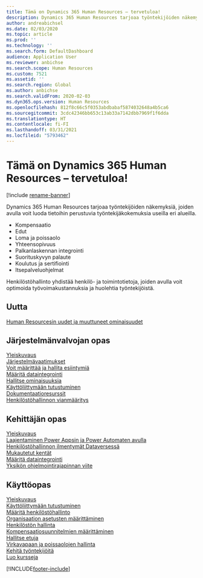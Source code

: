 ```yaml
---
title: Tämä on Dynamics 365 Human Resources – tervetuloa!
description: Dynamics 365 Human Resources tarjoaa työntekijöiden näkemyksiä, joiden avulla voit luoda tietoihin perustuvia työntekijäkokemuksia useilla eri alueilla.
author: andreabichsel
ms.date: 02/03/2020
ms.topic: article
ms.prod: ''
ms.technology: ''
ms.search.form: DefaultDashboard
audience: Application User
ms.reviewer: anbichse
ms.search.scope: Human Resources
ms.custom: 7521
ms.assetid: ''
ms.search.region: Global
ms.author: anbichse
ms.search.validFrom: 2020-02-03
ms.dyn365.ops.version: Human Resources
ms.openlocfilehash: 812f8c66c5f0353abdbabaf5874032648a4b5ca6
ms.sourcegitcommit: 3cdc42346bb653c13ab33a7142dbb7969f1f6dda
ms.translationtype: HT
ms.contentlocale: fi-FI
ms.lasthandoff: 03/31/2021
ms.locfileid: "5793462"
---
```

# <a name="welcome-to-dynamics-365-human-resources"></a>Tämä on Dynamics 365 Human Resources – tervetuloa!

[!include [rename-banner](~/includes/cc-data-platform-banner.md)]

Dynamics 365 Human Resources tarjoaa työntekijöiden näkemyksiä, joiden avulla voit luoda tietoihin perustuvia työntekijäkokemuksia useilla eri alueilla.

- Kompensaatio
- Edut
- Loma ja poissaolo
- Yhteensopivuus
- Palkanlaskennan integrointi
- Suorituskyvyn palaute
- Koulutus ja sertifiointi
- Itsepalveluohjelmat

Henkilöstöhallinto yhdistää henkilö- ja toimintotietoja, joiden avulla voit optimoida työvoimakustannuksia ja huolehtia työntekijöistä.

## <a name="whats-new"></a>Uutta

[Human Resourcesin uudet ja muuttuneet ominaisuudet](hr-admin-whats-new.md)

## <a name="administrator-guide"></a>Järjestelmänvalvojan opas

[Yleiskuvaus](hr-admin-overview.md)</br>
[Järjestelmävaatimukset](hr-admin-system-requirements.md)</br>
[Voit määrittää ja hallita esiintymiä](hr-admin-setup-provision.md)</br>
[Määritä dataintegrointi](hr-admin-integration-choose-technology.md)</br>
[Hallitse ominaisuuksia](hr-admin-manage-features.md)</br>
[Käyttöliittymään tutustuminen](../fin-ops-core/fin-ops/get-started/user-interface-elements.md?toc=/dynamics365/human-resources/toc.json)</br>
[Dokumentaatioresurssit](../fin-ops-core/fin-ops/get-started/help-overview.md?toc=/dynamics365/human-resources/toc.json)</br>
[Henkilöstöhallinnon vianmääritys](hr-admin-troubleshooting-support.md)</br>

## <a name="developer-guide"></a>Kehittäjän opas

[Yleiskuvaus](hr-developer-overview.md)</br>
[Laajentaminen Power Appsin ja Power Automaten avulla](hr-developer-power-apps.md)</br>
[Henkilöstöhallinnon ilmentymät Dataversessä](hr-developer-entities.md)</br>
[Mukautetut kentät](hr-developer-custom-fields.md)</br>
[Määritä dataintegrointi](hr-admin-integration-choose-technology.md)</br>
[Yksikön ohjelmointirajapinnan viite](hr-developer-api-authentication.md)

## <a name="user-guide"></a>Käyttöopas

[Yleiskuvaus](hr-hrpro-overview.md)</br>
[Käyttöliittymään tutustuminen](../fin-ops-core/fin-ops/get-started/user-interface-elements.md?toc=/dynamics365/human-resources/toc.json)</br>
[Määritä henkilöstöhallinto](hr-setup-parameters.md)</br>
[Organisaation asetusten määrittäminen](../fin-ops-core/fin-ops/organization-administration/organization-administration-home-page.md?toc=/dynamics365/human-resources/toc.json)</br>
[Henkilöstön hallinta](hr-personnel-departments-jobs-positions.md)</br>
[Kompensaatiosuunnitelmien määrittäminen](hr-compensation-overview.md)</br>
[Hallitse etuja](hr-benefits-management-overview.md)</br>
[Virkavapaan ja poissaolojen hallinta](hr-leave-and-absence-overview.md)</br>
[Kehitä työntekijöitä](hr-develop-performance-management-overview.md)</br>
[Luo kursseja](hr-learning-courses.md)


[!INCLUDE[footer-include](../includes/footer-banner.md)]